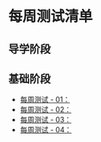 # 每周测试清单
## 导学阶段
## 基础阶段
* [每周测试 - 01：](./weekB01.md)
* [每周测试 - 02：](./weekB02.md)
* [每周测试 - 03：](./weekB03.md)
* [每周测试 - 04：](./weekB04.md)